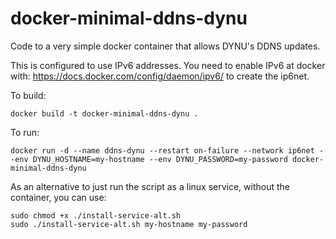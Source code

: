 # docker-minimal-ddns-dynu
Code to a very simple docker container that allows DYNU's DDNS updates.

This is configured to use IPv6 addresses. You need to enable IPv6 at docker with: https://docs.docker.com/config/daemon/ipv6/ to create the ip6net.

To build:
```
docker build -t docker-minimal-ddns-dynu .
```

To run:
```
docker run -d --name ddns-dynu --restart on-failure --network ip6net --env DYNU_HOSTNAME=my-hostname --env DYNU_PASSWORD=my-password docker-minimal-ddns-dynu
```

As an alternative to just run the script as a linux service, without the container, you can use:
```
sudo chmod +x ./install-service-alt.sh
sudo ./install-service-alt.sh my-hostname my-password
```
